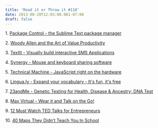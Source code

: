 ```yaml
---
title: 'Read it or Throw it #118'
date: 2013-08-20T12:03:00.001-07:00
draft: false
---
```


1. [Package Control - the Sublime Text package manager](https://sublime.wbond.net/)

2. [Woody Allen and the Art of Value Productivity](http://calnewport.com/blog/2013/08/04/woody-allen-and-the-art-of-value-productivity/)

3. [TextIt - Visually build interactive SMS Applications](http://textit.in/)

4. [Synergy - Mouse and keyboard sharing software](http://synergy-foss.org/)

5. [Technical Machine - JavaScript right on the hardware](http://technical.io/)

6. [Lingua.ly - Expand your vocabulary - It's fun, it's free](http://lingua.ly/)

7. [23andMe - Genetic Testing for Health, Disease & Ancestry; DNA Test](https://www.23andme.com/)

8. [Max Virtual - Wear it and Talk on the Go!](http://www.maxvirtual.com/)

9. [12 Must Watch TED Talks for Entrepreneurs](http://www.shopify.com/blog/6553665-12-must-watch-ted-talks-for-entrepreneurs)

10. [40 Maps They Didn’t Teach You In School](http://www.boredpanda.com/fun-maps-they-didnt-teach-you-in-school/)